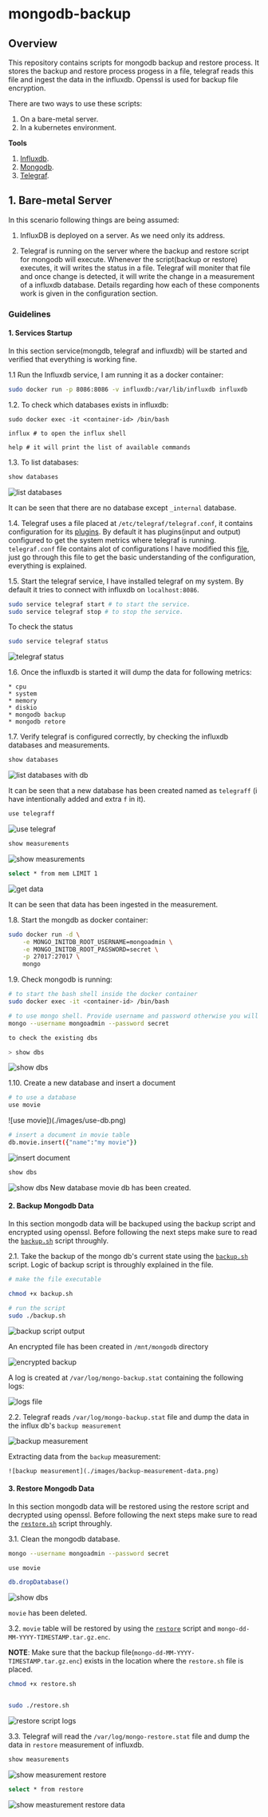 # mongodb-backup

## Overview

This repository contains scripts for mongodb backup and restore process. It stores the backup and restore process progess in a file, telegraf reads this file and ingest the data in the influxdb. Openssl is used for backup file encryption.

There are two ways to use these scripts:

1. On a bare-metal server.
2. In a kubernetes environment.


**Tools**

1. [Influxdb](https://www.influxdata.com/).
2. [Mongodb](https://www.mongodb.com/).
3. [Telegraf](https://www.influxdata.com/time-series-platform/telegraf/).

## 1. Bare-metal Server

In this scenario following things are being assumed:

1. InfluxDB is deployed on a server. As we need only its address.

2. Telegraf is running on the server where the backup and restore script for mongodb will execute. Whenever the script(backup or restore) executes, it will writes the status in a file. Telegraf will moniter that file and once change is detected, it will write the change in a measurement of a influxdb database. Details regarding how each of these components work is given in the configuration section.

### Guidelines

#### 1. Services Startup


In this section service(mongdb, telegraf and influxdb) will be started and verified that everything is working fine.

1.1 Run the Influxdb service, I am running it as a docker container:

```bash
sudo docker run -p 8086:8086 -v influxdb:/var/lib/influxdb influxdb
```

1.2. To check which databases exists in influxdb:

```
sudo docker exec -it <container-id> /bin/bash

influx # to open the influx shell

help # it will print the list of available commands
```

1.3. To list databases:

```bash
show databases
```
![list databases](./images/list-databases.png)

It can be seen that there are no database except `_internal` database.

1.4. Telegraf uses a file placed at `/etc/telegraf/telegraf.conf`, it contains configuration for its [plugins](https://v2.docs.influxdata.com/v2.0/reference/telegraf-plugins/). By default it has plugins(input and output) configured to get the system metrics where telegraf is running. `telegraf.conf` file contains alot of configurations I have modified this [file](./telegraf/telegraf.conf), just go through this file to get the basic understanding of the configuration, everything is explained.

1.5. Start the telegraf service, I have installed telegraf on my system. By default it tries to connect with influxdb on `localhost:8086`.

```bash
sudo service telegraf start # to start the service.
sudo service telegraf stop # to stop the service.
```

To check the status
```bash
sudo service telegraf status
```
![telegraf status](./images/telegraf-status.png)

1.6. Once the influxdb is started it will dump the data for following metrics:

    * cpu
    * system
    * memory
    * diskio
    * mongodb backup
    * mongodb retore


1.7. Verify telegraf is configured correctly, by checking the influxdb databases and measurements.

```bash
show databases
```

![list databases with db](./images/list-databases-with-db.png)

It can be seen that a new database has been created named as `telegraff` (i have intentionally added and extra `f` in it).

```bash
use telegraff
```
![use telegraf](./images/use-telegraf.png)

```bash
show measurements
```

![show measurements](./images/show-measurements.png)

```bash
select * from mem LIMIT 1
```

![get data](./images/get-data-from-measurement.png)

It can be seen that data has been ingested in the measurement.


1.8. Start the mongdb as docker container:
```bash
sudo docker run -d \
    -e MONGO_INITDB_ROOT_USERNAME=mongoadmin \
    -e MONGO_INITDB_ROOT_PASSWORD=secret \
    -p 27017:27017 \
    mongo
```

1.9. Check mongodb is running:

```bash
# to start the bash shell inside the docker container
sudo docker exec -it <container-id> /bin/bash 

# to use mongo shell. Provide username and password otherwise you will not be able to use the shell properly
mongo --username mongoadmin --password secret
```

```bash
to check the existing dbs

> show dbs
```
![show dbs](./images/show-dbs.png)

1.10. Create a new database and insert a document
```bash
# to use a database
use movie
```
![use movie])(./images/use-db.png)

```bash
# insert a document in movie table
db.movie.insert({"name":"my movie"})
```
![insert document](./images/insert-document.png)


```bash
show dbs
```
![show dbs](./images/show-dbs-new-db.png)
New database movie db has been created.



#### 2. Backup Mongodb Data

In this section mongodb data will be backuped using the backup script and encrypted using openssl. Before following the next steps make sure to read the [`backup.sh`](./scripts/backup.sh) script throughly.

2.1. Take the backup of the mongo db's current state using the [`backup.sh`](./scripts/backup.sh) script. Logic of backup script is throughly explained in the file.

```bash
# make the file executable

chmod +x backup.sh
```

```bash
# run the script
sudo ./backup.sh
```
![backup script output](./images/backup-script-logs.png)

An encrypted file has been created in `/mnt/mongodb` directory

![encrypted backup](./images/encrypted-backup.png)

A log is created at `/var/log/mongo-backup.stat` containing the following logs:

![logs file](./images/logs-file.png)


2.2. Telegraf reads `/var/log/mongo-backup.stat` file and dump the data in the influx db's `backup measurement`

![backup measurement](./images/backup-measurement.png)

Extracting data from the `backup` measurement:

```
![backup measurement](./images/backup-measurement-data.png)
```

#### 3. Restore Mongodb Data

In this section mongodb data will be restored using the restore script and decrypted using openssl. Before following the next steps make sure to read the [`restore.sh`](./scripts/restore.sh) script throughly.

3.1. Clean the mongodb database.

```bash
mongo --username mongoadmin --password secret

use movie

db.dropDatabase()
```

![show dbs](./images/show-dbs.png)

`movie` has been deleted.


3.2. `movie` table will be restored by using the [`restore`](./scripts/restore.sh) script and `mongo-dd-MM-YYYY-TIMESTAMP.tar.gz.enc`.

**NOTE**: Make sure that the backup file(`mongo-dd-MM-YYYY-TIMESTAMP.tar.gz.enc`) exists in the location where the `restore.sh` file is placed.

```bash
chmod +x restore.sh


sudo ./restore.sh
```

![restore script logs](./images/restore-script-logs.png)

3.3. Telegraf will read the `/var/log/mongo-restore.stat` file and dump the data in `restore` measurement of influxdb.

```bash
show measurements
```

![show measurement restore](./images/show-measurement-restore.png)

```bash
select * from restore
```
![show measturement restore data](./images/show-measurement-restore-data.png)